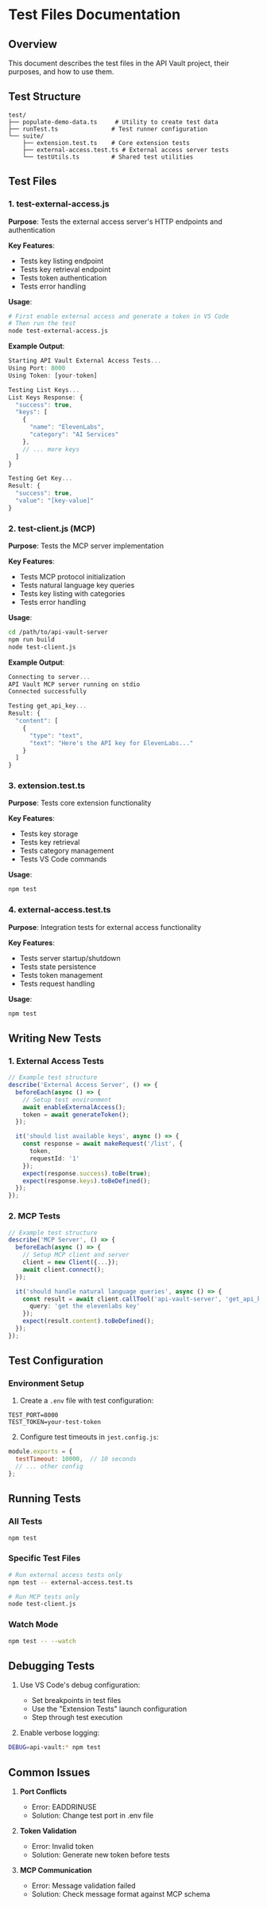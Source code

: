 # Test Files Documentation

## Overview

This document describes the test files in the API Vault project, their purposes, and how to use them.

## Test Structure

```
test/
├── populate-demo-data.ts     # Utility to create test data
├── runTest.ts               # Test runner configuration
└── suite/
    ├── extension.test.ts    # Core extension tests
    ├── external-access.test.ts # External access server tests
    └── testUtils.ts         # Shared test utilities
```

## Test Files

### 1. test-external-access.js
**Purpose**: Tests the external access server's HTTP endpoints and authentication

**Key Features**:
- Tests key listing endpoint
- Tests key retrieval endpoint
- Tests token authentication
- Tests error handling

**Usage**:
```bash
# First enable external access and generate a token in VS Code
# Then run the test
node test-external-access.js
```

**Example Output**:
```javascript
Starting API Vault External Access Tests...
Using Port: 8000
Using Token: [your-token]

Testing List Keys...
List Keys Response: {
  "success": true,
  "keys": [
    {
      "name": "ElevenLabs",
      "category": "AI Services"
    },
    // ... more keys
  ]
}

Testing Get Key...
Result: {
  "success": true,
  "value": "[key-value]"
}
```

### 2. test-client.js (MCP)
**Purpose**: Tests the MCP server implementation

**Key Features**:
- Tests MCP protocol initialization
- Tests natural language key queries
- Tests key listing with categories
- Tests error handling

**Usage**:
```bash
cd /path/to/api-vault-server
npm run build
node test-client.js
```

**Example Output**:
```javascript
Connecting to server...
API Vault MCP server running on stdio
Connected successfully

Testing get_api_key...
Result: {
  "content": [
    {
      "type": "text",
      "text": "Here's the API key for ElevenLabs..."
    }
  ]
}
```

### 3. extension.test.ts
**Purpose**: Tests core extension functionality

**Key Features**:
- Tests key storage
- Tests key retrieval
- Tests category management
- Tests VS Code commands

**Usage**:
```bash
npm test
```

### 4. external-access.test.ts
**Purpose**: Integration tests for external access functionality

**Key Features**:
- Tests server startup/shutdown
- Tests state persistence
- Tests token management
- Tests request handling

**Usage**:
```bash
npm test
```

## Writing New Tests

### 1. External Access Tests
```typescript
// Example test structure
describe('External Access Server', () => {
  beforeEach(async () => {
    // Setup test environment
    await enableExternalAccess();
    token = await generateToken();
  });

  it('should list available keys', async () => {
    const response = await makeRequest('/list', {
      token,
      requestId: '1'
    });
    expect(response.success).toBe(true);
    expect(response.keys).toBeDefined();
  });
});
```

### 2. MCP Tests
```typescript
// Example test structure
describe('MCP Server', () => {
  beforeEach(async () => {
    // Setup MCP client and server
    client = new Client({...});
    await client.connect();
  });

  it('should handle natural language queries', async () => {
    const result = await client.callTool('api-vault-server', 'get_api_key', {
      query: 'get the elevenlabs key'
    });
    expect(result.content).toBeDefined();
  });
});
```

## Test Configuration

### Environment Setup
1. Create a `.env` file with test configuration:
```env
TEST_PORT=8000
TEST_TOKEN=your-test-token
```

2. Configure test timeouts in `jest.config.js`:
```javascript
module.exports = {
  testTimeout: 10000,  // 10 seconds
  // ... other config
};
```

## Running Tests

### All Tests
```bash
npm test
```

### Specific Test Files
```bash
# Run external access tests only
npm test -- external-access.test.ts

# Run MCP tests only
node test-client.js
```

### Watch Mode
```bash
npm test -- --watch
```

## Debugging Tests

1. Use VS Code's debug configuration:
   - Set breakpoints in test files
   - Use the "Extension Tests" launch configuration
   - Step through test execution

2. Enable verbose logging:
```bash
DEBUG=api-vault:* npm test
```

## Common Issues

1. **Port Conflicts**
   - Error: EADDRINUSE
   - Solution: Change test port in .env file

2. **Token Validation**
   - Error: Invalid token
   - Solution: Generate new token before tests

3. **MCP Communication**
   - Error: Message validation failed
   - Solution: Check message format against MCP schema
